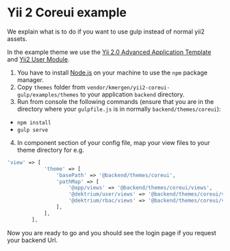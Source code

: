# Yii 2 Coreui example

We explain what is to do if you want to use gulp instead of normal yii2 assets.

In the example theme we use the [Yii 2.0 Advanced Application Template](https://github.com/yiisoft/yii2-app-advanced) and [Yii2 User Module](https://github.com/dektrium/yii2-user).

1. You have to install [Node.js](https://nodejs.org) on your machine to use the ``npm`` package manager.
2. Copy ``themes`` folder from ``vendor/kmergen/yii2-coreui-gulp/examples/themes`` to your application ``backend`` directory.
3. Run from console the following commands (ensure that you are in the directory where your ``gulpfile.js`` is in normally ``backend/themes/coreui``):
- ``npm install``
- ``gulp serve``

4. In component section of your config file, map your view files to your theme directory for e.g.

```php
'view' => [
            'theme' => [
                'basePath' => '@backend/themes/coreui',
                'pathMap' => [
                    '@app/views' => '@backend/themes/coreui/views',
                    '@dektrium/user/views' => '@backend/themes/coreui/views/user',
                    '@dektrium/rbac/views' => '@backend/themes/coreui/views/rbac',
                ],
            ],
        ],
```
Now you are ready to go and you should see the login page if you request your backend Url.



